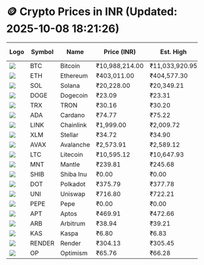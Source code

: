 # 🪙 Crypto Prices in INR (Updated: 2025-10-08 18:21:26)

| Logo | Symbol | Name       | Price (INR) | Est. High | Est. Low | Gross Profit | Fees | Net Profit | ROI % |
|------|--------|------------|-------------|-----------|----------|---------------|------|-------------|--------|
| ![](https://coin-images.coingecko.com/coins/images/1/large/bitcoin.png?1696501400) | BTC    | Bitcoin    | ₹10,988,214.00 | ₹11,033,920.95 | ₹10,942,507.05 | ₹835.40 | ₹200.00 | ₹635.40 | 0.64% |
| ![](https://coin-images.coingecko.com/coins/images/279/large/ethereum.png?1696501628) | ETH    | Ethereum   | ₹403,011.00 | ₹404,577.30 | ₹401,444.70 | ₹780.33 | ₹200.00 | ₹580.33 | 0.58% |
| ![](https://coin-images.coingecko.com/coins/images/4128/large/solana.png?1718769756) | SOL    | Solana     | ₹20,228.00 | ₹20,349.21 | ₹20,106.79 | ₹1,205.65 | ₹200.00 | ₹1,005.65 | 1.01% |
| ![](https://coin-images.coingecko.com/coins/images/5/large/dogecoin.png?1696501409) | DOGE   | Dogecoin   | ₹23.09 | ₹23.31 | ₹22.87 | ₹1,928.33 | ₹200.00 | ₹1,728.33 | 1.73% |
| ![](https://coin-images.coingecko.com/coins/images/1094/large/tron-logo.png?1696502193) | TRX    | TRON       | ₹30.16 | ₹30.20 | ₹30.12 | ₹248.98 | ₹200.00 | ₹48.98 | 0.05% |
| ![](https://coin-images.coingecko.com/coins/images/975/large/cardano.png?1696502090) | ADA    | Cardano    | ₹74.77 | ₹75.22 | ₹74.32 | ₹1,206.92 | ₹200.00 | ₹1,006.92 | 1.01% |
| ![](https://coin-images.coingecko.com/coins/images/877/large/chainlink-new-logo.png?1696502009) | LINK   | Chainlink  | ₹1,999.00 | ₹2,009.72 | ₹1,988.28 | ₹1,078.22 | ₹200.00 | ₹878.22 | 0.88% |
| ![](https://coin-images.coingecko.com/coins/images/100/large/fmpFRHHQ_400x400.jpg?1735231350) | XLM    | Stellar    | ₹34.72 | ₹34.90 | ₹34.54 | ₹1,033.54 | ₹200.00 | ₹833.54 | 0.83% |
| ![](https://coin-images.coingecko.com/coins/images/12559/large/Avalanche_Circle_RedWhite_Trans.png?1696512369) | AVAX   | Avalanche  | ₹2,573.91 | ₹2,589.12 | ₹2,558.70 | ₹1,189.24 | ₹200.00 | ₹989.24 | 0.99% |
| ![](https://coin-images.coingecko.com/coins/images/2/large/litecoin.png?1696501400) | LTC    | Litecoin   | ₹10,595.12 | ₹10,647.93 | ₹10,542.31 | ₹1,001.91 | ₹200.00 | ₹801.91 | 0.80% |
| ![](https://coin-images.coingecko.com/coins/images/30980/large/Mantle-Logo-mark.png?1739213200) | MNT    | Mantle     | ₹239.81 | ₹245.68 | ₹233.94 | ₹5,014.00 | ₹200.00 | ₹4,814.00 | 4.81% |
| ![](https://coin-images.coingecko.com/coins/images/11939/large/shiba.png?1696511800) | SHIB   | Shiba Inu  | ₹0.00 | ₹0.00 | ₹0.00 | ₹929.09 | ₹200.00 | ₹729.09 | 0.73% |
| ![](https://coin-images.coingecko.com/coins/images/12171/large/polkadot.png?1696512008) | DOT    | Polkadot   | ₹375.79 | ₹377.78 | ₹373.80 | ₹1,065.82 | ₹200.00 | ₹865.82 | 0.87% |
| ![](https://coin-images.coingecko.com/coins/images/12504/large/uniswap-logo.png?1720676669) | UNI    | Uniswap    | ₹716.80 | ₹722.21 | ₹711.39 | ₹1,521.11 | ₹200.00 | ₹1,321.11 | 1.32% |
| ![](https://coin-images.coingecko.com/coins/images/29850/large/pepe-token.jpeg?1696528776) | PEPE   | Pepe       | ₹0.00 | ₹0.00 | ₹0.00 | ₹1,289.96 | ₹200.00 | ₹1,089.96 | 1.09% |
| ![](https://coin-images.coingecko.com/coins/images/26455/large/aptos_round.png?1696525528) | APT    | Aptos      | ₹469.91 | ₹472.66 | ₹467.16 | ₹1,175.82 | ₹200.00 | ₹975.82 | 0.98% |
| ![](https://coin-images.coingecko.com/coins/images/16547/large/arb.jpg?1721358242) | ARB    | Arbitrum   | ₹38.94 | ₹39.21 | ₹38.67 | ₹1,396.43 | ₹200.00 | ₹1,196.43 | 1.20% |
| ![](https://coin-images.coingecko.com/coins/images/25751/large/kaspa-icon-exchanges.png?1696524837) | KAS    | Kaspa      | ₹6.80 | ₹6.83 | ₹6.77 | ₹930.78 | ₹200.00 | ₹730.78 | 0.73% |
| ![](https://coin-images.coingecko.com/coins/images/11636/large/rndr.png?1696511529) | RENDER | Render     | ₹304.13 | ₹305.45 | ₹302.81 | ₹871.83 | ₹200.00 | ₹671.83 | 0.67% |
| ![](https://coin-images.coingecko.com/coins/images/25244/large/Optimism.png?1696524385) | OP     | Optimism   | ₹65.76 | ₹66.28 | ₹65.24 | ₹1,591.02 | ₹200.00 | ₹1,391.02 | 1.39% |
